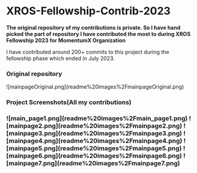 # XROS-Fellowship-Contrib-2023
<b>The original repository of my contributions is private. So I have hand picked the part of repository I have contributed the most to during XROS Fellowship 2023 for MomentumX Organization</b>
 
<p>I have contributed around 200+ commits to this project during the fellowship phase which ended in July 2023.</p>

<h3>Original repository</h3>
![mainpageOriginal.png](readme%20images%2FmainpageOriginal.png)

<h3>Project Screenshots(All my contributions)<h3>
![main_page1.png](readme%20images%2Fmain_page1.png)
![mainpage2.png](readme%20images%2Fmainpage2.png)
![mainpage3.png](readme%20images%2Fmainpage3.png)
![mainpage4.png](readme%20images%2Fmainpage4.png)
![mainpage5.png](readme%20images%2Fmainpage5.png)
![mainpage6.png](readme%20images%2Fmainpage6.png)
![mainpage7.png](readme%20images%2Fmainpage7.png)
